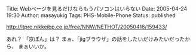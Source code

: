 Title: Webページを見るだけならもうパソコンはいらない
Date: 2005-04-24 19:30
Author: masayukig
Tags: PHS-Mobile-Phone
Status: published

<http://itpro.nikkeibp.co.jp/free/NNW/NETHOT/20050416/159433/>

あれ？
「京ぽん」は？
まぁ、「jigブラウザ」の話をしたいだけみたいだったから、
まぁいいか。
